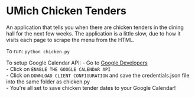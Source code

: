 # UMich Chicken Tenders

An application that tells you when there are chicken tenders in the dining hall
for the next few weeks. The application is a little slow, due to how it visits
each page to scrape the menu from the HTML.

To run: `python chicken.py`

To setup Google Calendar API:
    - Go to [Google Developers](https://developers.google.com/calendar/quickstart/python)<br />
    - Click on `ENABLE THE GOOGLE CALENDAR API`<br />
    - Click on `DOWNLOAD CLIENT CONFIGURATION` and save the credentials.json file into the same folder as chicken.py<br />
    - You're all set to save chicken tender dates to your Google Calendar!<br />
